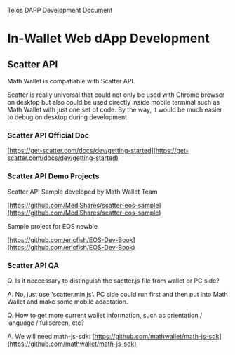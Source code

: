 Telos DAPP Development Document

# In-Wallet Web dApp Development

## Scatter API

Math Wallet is compatiable with Scatter API.

Scatter is really universal that could not only be used with Chrome browser on desktop but also could be used directly inside mobile terminal such as Math Wallet with just one set of code. By the way, it would be much easier to debug on desktop during development.

### Scatter API Official Doc

[https://get-scatter.com/docs/dev/getting-started](https://get-scatter.com/docs/dev/getting-started)

### Scatter API Demo Projects

Scatter API Sample developed by Math Wallet Team

[https://github.com/MediShares/scatter-eos-sample](https://github.com/MediShares/scatter-eos-sample)

Sample project for EOS newbie

[https://github.com/ericfish/EOS-Dev-Book](https://github.com/ericfish/EOS-Dev-Book)

### Scatter API QA

Q. Is it neccessary to distinguish the sactter.js file from wallet or PC side?

A. No, just use 'scatter.min.js'. PC side could run first and then put into Math Wallet and make some mobile adaptation.

Q. How to get more current wallet information, such as orientation / language / fullscreen, etc?

A. We will need math-js-sdk: [https://github.com/mathwallet/math-js-sdk](https://github.com/mathwallet/math-js-sdk)
